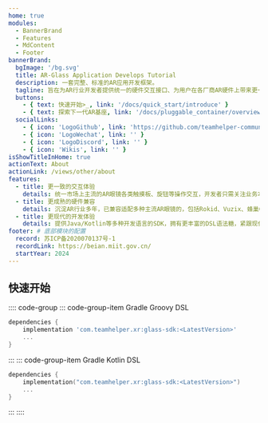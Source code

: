 ```yaml
---
home: true
modules:
  - BannerBrand
  - Features
  - MdContent
  - Footer
bannerBrand:
  bgImage: '/bg.svg'
  title: AR-Glass Application Develops Tutorial
  description: 一套完整、标准的AR应用开发框架。
  tagline: 旨在为AR行业开发者提供统一的硬件交互接口、为用户在各厂商AR硬件上带来更一致使用体验、加速AR设备厂商构建更丰富的场景生态。框架底层拥有音视频远程协助、SOP、PNS、AI终端推理等核心服务，高效赋能三方开发者进行多场景下AR + AI应用的快速开发。
  buttons:
    - { text: 快速开始>_, link: '/docs/quick_start/introduce' }
    - { text: 探索下一代AR基座, link: '/docs/pluggable_container/overview_pluggable_container', type: 'plain' }
  socialLinks:
    - { icon: 'LogoGithub', link: 'https://github.com/teamhelper-community/glass-develops-docs' }
    - { icon: 'LogoWechat', link: '' }
    - { icon: 'LogoDiscord', link: '' }
    - { icon: 'Wikis', link: '' }
isShowTitleInHome: true
actionText: About
actionLink: /views/other/about
features:
  - title: 更一致的交互体验
    details: 统一市场上主流的AR眼镜各类触摸板、旋钮等操作交互，开发者只需关注业务本身，无需关注眼镜硬件底层人机交互。
  - title: 更成熟的硬件兼容
    details: 沉淀AR行业多年，已兼容适配多种主流AR眼镜的，包括Rokid、Vuzix、蜂巢Glass、Argooz、拜特尔等，后续将适配更多硬件。
  - title: 更现代的开发体验
    details: 提供Java/Kotlin等多种开发语言的SDK，拥有更丰富的DSL语法糖，紧跟现代Android应用开发趋势，提升开发者开发效率。
footer: # 底部模块的配置
  record: 苏ICP备2020070137号-1
  recordLink: https://beian.miit.gov.cn/
  startYear: 2024
---
```


## 快速开始

:::: code-group
::: code-group-item Gradle Groovy DSL

```gradle
dependencies {
    implementation 'com.teamhelper.xr:glass-sdk:<LatestVersion>'
    ...
}
```

:::
::: code-group-item Gradle Kotlin DSL

```kotlin
dependencies {
    implementation("com.teamhelper.xr:glass-sdk:<LatestVersion>")
    ...
}
```

:::
::::
